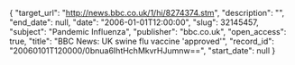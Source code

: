 {
  "target_url": "http://news.bbc.co.uk/1/hi/8274374.stm", 
  "description": "", 
  "end_date": null, 
  "date": "2006-01-01T12:00:00", 
  "slug": 32145457, 
  "subject": "Pandemic Influenza", 
  "publisher": "bbc.co.uk", 
  "open_access": true, 
  "title": "BBC News: UK swine flu vaccine 'approved'", 
  "record_id": "20060101T120000/0bnua6IhtHchMkvrHJumnw==", 
  "start_date": null
}

